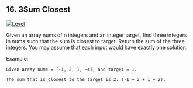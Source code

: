 ## 16. 3Sum Closest
[![Level](https://img.shields.io/badge/-Medium-important.svg)](https://github.com/Anaxilaus/LeetCode/tree/master/Problem16)

Given an array nums of n integers and an integer target, find three integers in nums such that the sum is closest to target. Return the sum of the three integers. You may assume that each input would have exactly one solution.

Example:

```
Given array nums = [-1, 2, 1, -4], and target = 1.

The sum that is closest to the target is 2. (-1 + 2 + 1 = 2).
```

